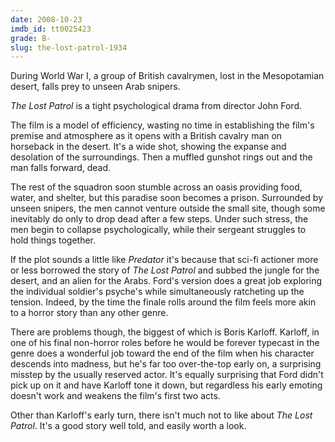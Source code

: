 ```yaml
---
date: 2008-10-23
imdb_id: tt0025423
grade: B-
slug: the-lost-patrol-1934
---
```


During World War I, a group of British cavalrymen, lost in the Mesopotamian desert, falls prey to unseen Arab snipers.

_The Lost Patrol_ is a tight psychological drama from director John Ford.

The film is a model of efficiency, wasting no time in establishing the film's premise and atmosphere as it opens with a British cavalry man on horseback in the desert. It's a wide shot, showing the expanse and desolation of the surroundings. Then a muffled gunshot rings out and the man falls forward, dead.

The rest of the squadron soon stumble across an oasis providing food, water, and shelter, but this paradise soon becomes a prison. Surrounded by unseen snipers, the men cannot venture outside the small site, though some inevitably do only to drop dead after a few steps. Under such stress, the men begin to collapse psychologically, while their sergeant struggles to hold things together.

If the plot sounds a little like <span data-imdb-id="tt0093773">_Predator_</span> it's because that sci-fi actioner more or less borrowed the story of _The Lost Patrol_ and subbed the jungle for the desert, and an alien for the Arabs. Ford's version does a great job exploring the individual soldier's psyche's while simultaneously ratcheting up the tension. Indeed, by the time the finale rolls around the film feels more akin to a horror story than any other genre.

There are problems though, the biggest of which is Boris Karloff. Karloff, in one of his final non-horror roles before he would be forever typecast in the genre does a wonderful job toward the end of the film when his character descends into madness, but he's far too over-the-top early on, a surprising misstep by the usually reserved actor. It's equally surprising that Ford didn't pick up on it and have Karloff tone it down, but regardless his early emoting doesn't work and weakens the film's first two acts.

Other than Karloff's early turn, there isn't much not to like about _The Lost Patrol_. It's a good story well told, and easily worth a look.
